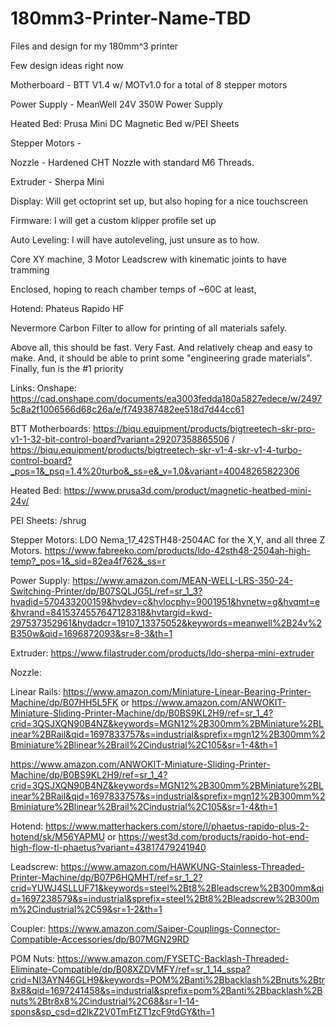 # 180mm3-Printer-Name-TBD
Files and design for my 180mm^3 printer

Few design ideas right now


Motherboard - BTT V1.4 w/ MOTv1.0 for a total of 8 stepper motors


Power Supply - MeanWell 24V 350W Power Supply 


Heated Bed: Prusa Mini DC Magnetic Bed w/PEI Sheets


Stepper Motors - 


Nozzle - Hardened CHT Nozzle with standard M6 Threads. 


Extruder - Sherpa Mini


Display: Will get octoprint set up, but also hoping for a nice touchscreen


Firmware: I will get a custom klipper profile set up


Auto Leveling: I will have autoleveling, just unsure as to how. 


Core XY machine, 3 Motor Leadscrew with kinematic joints to have tramming


Enclosed, hoping to reach chamber temps of ~60C at least, 


Hotend: Phateus Rapido HF


Nevermore Carbon Filter to allow for printing of all materials safely. 


Above all, this should be fast. Very Fast. And relatively cheap and easy to make. And, it should be able to print some "engineering grade materials". Finally, fun is the #1 priority

Links:
Onshape:  https://cad.onshape.com/documents/ea3003fedda180a5827edece/w/24975c8a2f1006566d68c26a/e/f749387482ee518d7d44cc61


BTT Motherboards: https://biqu.equipment/products/bigtreetech-skr-pro-v1-1-32-bit-control-board?variant=29207358865506 / https://biqu.equipment/products/bigtreetech-skr-v1-4-skr-v1-4-turbo-control-board?_pos=1&_psq=1.4%20turbo&_ss=e&_v=1.0&variant=40048265822306


Heated Bed: https://www.prusa3d.com/product/magnetic-heatbed-mini-24v/


PEI Sheets: /shrug


Stepper Motors: LDO Nema_17_42STH48-2504AC for the X,Y, and all three Z Motors.
https://www.fabreeko.com/products/ldo-42sth48-2504ah-high-temp?_pos=1&_sid=82ea4f762&_ss=r


Power Supply: https://www.amazon.com/MEAN-WELL-LRS-350-24-Switching-Printer/dp/B07SQLJG5L/ref=sr_1_3?hvadid=570433200159&hvdev=c&hvlocphy=9001951&hvnetw=g&hvqmt=e&hvrand=8415374557647128318&hvtargid=kwd-297537352961&hydadcr=19107_13375052&keywords=meanwell%2B24v%2B350w&qid=1696872093&sr=8-3&th=1


Extruder: https://www.filastruder.com/products/ldo-sherpa-mini-extruder


Nozzle: 


Linear Rails: https://www.amazon.com/Miniature-Linear-Bearing-Printer-Machine/dp/B07HH5L5FK or https://www.amazon.com/ANWOKIT-Miniature-Sliding-Printer-Machine/dp/B0BS9KL2H9/ref=sr_1_4?crid=3QSJXQN90B4NZ&keywords=MGN12%2B300mm%2BMiniature%2BLinear%2BRail&qid=1697833757&s=industrial&sprefix=mgn12%2B300mm%2Bminiature%2Blinear%2Brail%2Cindustrial%2C105&sr=1-4&th=1

https://www.amazon.com/ANWOKIT-Miniature-Sliding-Printer-Machine/dp/B0BS9KL2H9/ref=sr_1_4?crid=3QSJXQN90B4NZ&keywords=MGN12%2B300mm%2BMiniature%2BLinear%2BRail&qid=1697833757&s=industrial&sprefix=mgn12%2B300mm%2Bminiature%2Blinear%2Brail%2Cindustrial%2C105&sr=1-4&th=1


Hotend: https://www.matterhackers.com/store/l/phaetus-rapido-plus-2-hotend/sk/M56YAPMU or https://west3d.com/products/rapido-hot-end-high-flow-tl-phaetus?variant=43817479241940


Leadscrew: https://www.amazon.com/HAWKUNG-Stainless-Threaded-Printer-Machine/dp/B07P6HQMHT/ref=sr_1_2?crid=YUWJ4SLLUF71&keywords=steel%2Bt8%2Bleadscrew%2B300mm&qid=1697238579&s=industrial&sprefix=steel%2Bt8%2Bleadscrew%2B300mm%2Cindustrial%2C59&sr=1-2&th=1


Coupler: https://www.amazon.com/Saiper-Couplings-Connector-Compatible-Accessories/dp/B07MGN29RD


POM Nuts: https://www.amazon.com/FYSETC-Backlash-Threaded-Eliminate-Compatible/dp/B08XZDVMFY/ref=sr_1_14_sspa?crid=NI3AYN46GLH9&keywords=POM%2Banti%2Bbacklash%2Bnuts%2Btr8x8&qid=1697241458&s=industrial&sprefix=pom%2Banti%2Bbacklash%2Bnuts%2Btr8x8%2Cindustrial%2C68&sr=1-14-spons&sp_csd=d2lkZ2V0TmFtZT1zcF9tdGY&th=1
